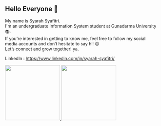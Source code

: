 ## Hello Everyone 👋

My name is Syarah Syafitri.<br>
I'm an undergraduate Information System student at Gunadarma University📚.<br>
If you're interested in getting to know me, feel free to follow my social media accounts and don’t hesitate to say hi! 😊<br>
Let’s connect and grow together! ya.

LinkedIn : https://www.linkedin.com/in/syarah-syafitri/

<p align="left">
<a href="https://github.com/syarahsyafitri">
  <img height="180em" src="https://github-readme-stats-eight-theta.vercel.app/api?username=dimasmds&show_icons=true&theme=algolia&include_all_commits=true&count_private=true"/>
  <img height="180em" src="https://github-readme-stats-eight-theta.vercel.app/api/top-langs/?username=dimasmds&layout=compact&langs_count=8&theme=algolia"/>
</a>
</p>

<!--
**syarahsyafitri/syarahsyafitri** is a ✨ _special_ ✨ repository because its `README.md` (this file) appears on your GitHub profile.

Here are some ideas to get you started:

- 🔭 I’m currently working on ...
- 🌱 I’m currently learning ...
- 👯 I’m looking to collaborate on ...
- 🤔 I’m looking for help with ...
- 💬 Ask me about ...
- 📫 How to reach me: ...
- 😄 Pronouns: ...
- ⚡ Fun fact: ...
-->
